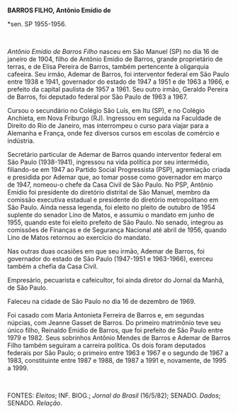 **BARROS FILHO, Antônio Emídio de**

\*sen. SP 1955-1956.

 

*Antônio Emídio de Barros Filho* nasceu em São Manuel (SP) no dia 16 de
janeiro de 1904, filho de Antônio Emídio de Barros, grande proprietário
de terras, e de Elisa Pereira de Barros, também pertencente à oligarquia
cafeeira. Seu irmão, Ademar de Barros, foi interventor federal em São
Paulo entre 1938 e 1941, governador do estado de 1947 a 1951 e de 1963 a
1966, e prefeito da capital paulista de 1957 a 1961. Seu outro irmão,
Geraldo Pereira de Barros, foi deputado federal por São Paulo de 1963 a
1967.

Cursou o secundário no Colégio São Luís, em Itu (SP), e no Colégio
Anchieta, em Nova Friburgo (RJ). Ingressou em seguida na Faculdade de
Direito do Rio de Janeiro, mas interrompeu o curso para viajar para a
Alemanha e França, onde fez diversos cursos em escolas de comércio e
indústria.

Secretário particular de Ademar de Barros quando interventor federal em
São Paulo (1938-1941), ingressou na vida política por seu intermédio,
filiando-se em 1947 ao Partido Social Progressista (PSP), agremiação
criada e presidida por Ademar que, ao tomar posse como governador em
março de 1947, nomeou-o chefe da Casa Civil de São Paulo. No PSP,
Antônio Emídio foi presidente do diretório distrital de São Manuel,
membro da comissão executiva estadual e presidente do diretório
metropolitano em São Paulo. Ainda nessa legenda, foi eleito no pleito de
outubro de 1954 suplente do senador Lino de Matos, e assumiu o mandato
em junho de 1955, quando este foi eleito prefeito de São Paulo. No
senado, integrou as comissões de Finanças e de Segurança Nacional até
abril de 1956, quando Lino de Matos retornou ao exercício do mandato.

Nas outras duas ocasiões em que seu irmão, Ademar de Barros, foi
governador do estado de São Paulo (1947-1951 e 1963-1966), exerceu
também a chefia da Casa Civil.

Empresário, pecuarista e cafeicultor, foi ainda diretor do Jornal da
Manhã, de São Paulo.

Faleceu na cidade de São Paulo no dia 16 de dezembro de 1969.

Foi casado com Maria Antonieta Ferreira de Barros e, em segundas
núpcias, com Jeanne Gasset de Barros. Do primeiro matrimônio teve seu
único filho, Reinaldo Emídio de Barros, que foi prefeito de São Paulo
entre 1979 e 1982. Seus sobrinhos Antônio Mendes de Barros e Ademar de
Barros Filho também seguiram a carreira política. Os dois foram
deputados federais por São Paulo; o primeiro entre 1963 e 1967 e o
segundo de 1967 a 1983, constituinte entre 1987 e 1988, de 1987 a 1991
e, novamente, de 1995 a 1999.

 

FONTES: *Eleitos*; INF. BIOG.; *Jornal do Brasil* (16/5/82); SENADO.
*Dados*; SENADO. *Relação*.

 
